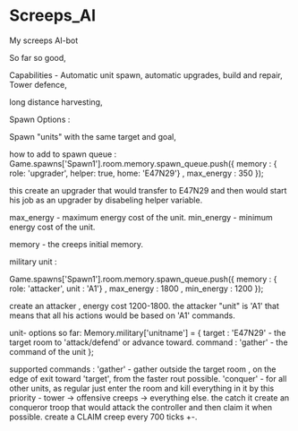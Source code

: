 # Screeps_AI


My screeps AI-bot

So far so good,

Capabilities - 
Automatic unit spawn,
automatic upgrades, build and repair,
Tower defence,

long distance harvesting,


Spawn Options :

Spawn "units" with the same target and goal,

how to add to spawn queue : 
Game.spawns['Spawn1'].room.memory.spawn_queue.push({ memory : { role: 'upgrader', helper: true, home: 'E47N29'} , max_energy : 350 });

this create an upgrader 
that would transfer to E47N29
and then would start his job as an upgrader by disabeling helper variable.

max_energy - maximum energy cost of the unit.
min_energy - minimum energy cost of the unit.

memory - the creeps initial memory.

military unit :

Game.spawns['Spawn1'].room.memory.spawn_queue.push({ memory : { role: 'attacker', unit : 'A1'} , max_energy : 1800 , min_energy : 1200 });

create an attacker , energy cost 1200-1800.
the attacker "unit" is 'A1'  that means that all his actions would be based on 'A1' commands.


unit- options so far:
Memory.military['unitname'] = {
  target : 'E47N29'  -  the target room to 'attack/defend' or advance toward.
  command : 'gather' - the command of the unit
};

supported commands : 
'gather' - gather outside the target room , on the edge of exit toward 'target', from the faster rout possible.
'conquer' - for all other units, as regular just enter the room and kill everything in it by this priority -
tower -> offensive creeps -> everything else.
the catch it create an conqueror troop that would attack the controller and then claim it when possible.
create a CLAIM creep every 700 ticks +-.

